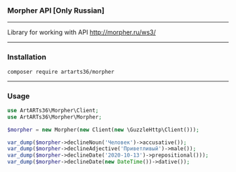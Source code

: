 ### Morpher API [Only Russian]

---

Library for working with API http://morpher.ru/ws3/

---

### Installation

`composer require artarts36/morpher`

---

### Usage

```php
use ArtARTs36\Morpher\Client;
use ArtARTs36\Morpher\Morpher;

$morpher = new Morpher(new Client(new \GuzzleHttp\Client()));

var_dump($morpher->declineNoun('Человек')->accusative());
var_dump($morpher->declineAdjective('Приветливый')->male());
var_dump($morpher->declineDate('2020-10-13')->prepositional()));
var_dump($morpher->declineDate(new DateTime())->dative());
```
